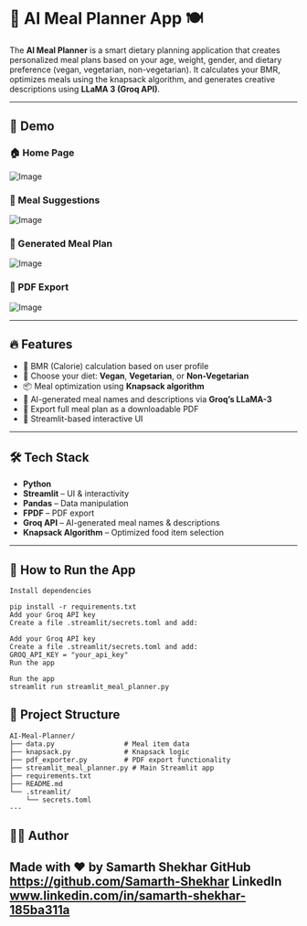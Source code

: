 

# 🧠 AI Meal Planner App 🍽️

The **AI Meal Planner** is a smart dietary planning application that creates personalized meal plans based on your age, weight, gender, and dietary preference (vegan, vegetarian, non-vegetarian). It calculates your BMR, optimizes meals using the knapsack algorithm, and generates creative descriptions using **LLaMA 3 (Groq API)**.

---

## 📸 Demo

### 🏠 Home Page  
![Image](https://github.com/user-attachments/assets/3d2d891e-3dc6-4b78-b586-66421f3b4d37)

### 🧠 Meal Suggestions  
![Image](https://github.com/user-attachments/assets/bf242436-46ab-41c6-a5a2-75a523693a9f)

### 📝 Generated Meal Plan  
![Image](https://github.com/user-attachments/assets/b84d075f-d52e-4b52-8a21-799aecaa1391)

### 📄 PDF Export  
![Image](https://github.com/user-attachments/assets/4e427504-005f-4ad7-b32e-0d56f4bbb4dd)

---

## 🔥 Features

- 🔢 BMR (Calorie) calculation based on user profile
- 🥦 Choose your diet: **Vegan**, **Vegetarian**, or **Non-Vegetarian**
- 📦 Meal optimization using **Knapsack algorithm**
- 🧠 AI-generated meal names and descriptions via **Groq’s LLaMA-3**
- 📄 Export full meal plan as a downloadable PDF
- 🧪 Streamlit-based interactive UI

---

## 🛠️ Tech Stack

- **Python**
- **Streamlit** – UI & interactivity
- **Pandas** – Data manipulation
- **FPDF** – PDF export
- **Groq API** – AI-generated meal names & descriptions
- **Knapsack Algorithm** – Optimized food item selection

---

## 🚀 How to Run the App
```
Install dependencies

pip install -r requirements.txt
Add your Groq API key
Create a file .streamlit/secrets.toml and add:

Add your Groq API key
Create a file .streamlit/secrets.toml and add:
GROQ_API_KEY = "your_api_key"
Run the app

Run the app
streamlit run streamlit_meal_planner.py

```
## 📁 Project Structure
```
AI-Meal-Planner/
├── data.py                 # Meal item data
├── knapsack.py             # Knapsack logic
├── pdf_exporter.py         # PDF export functionality
├── streamlit_meal_planner.py # Main Streamlit app
├── requirements.txt
├── README.md
└── .streamlit/
    └── secrets.toml
---
```
## 👨‍💻 Author
Made with ❤️ by Samarth Shekhar
GitHub
https://github.com/Samarth-Shekhar 
LinkedIn 
www.linkedin.com/in/samarth-shekhar-185ba311a
---
